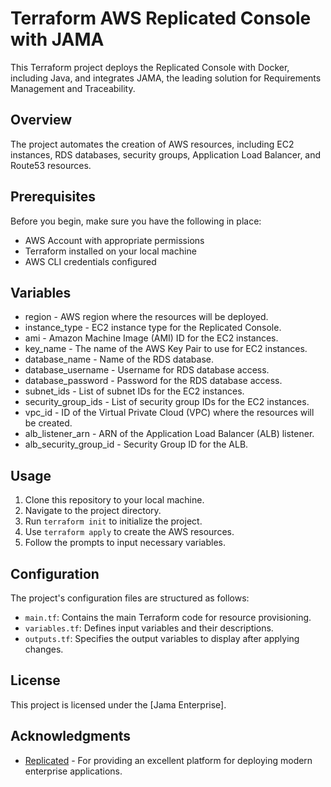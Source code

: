 # Terraform AWS Replicated Console with JAMA

This Terraform project deploys the Replicated Console with Docker, including Java, and integrates JAMA, the leading solution for Requirements Management and Traceability.

## Overview

The project automates the creation of AWS resources, including EC2 instances, RDS databases, security groups, Application Load Balancer, and Route53 resources.

## Prerequisites

Before you begin, make sure you have the following in place:

- AWS Account with appropriate permissions
- Terraform installed on your local machine
- AWS CLI credentials configured

## Variables
- region - AWS region where the resources will be deployed.
- instance_type - EC2 instance type for the Replicated Console.
- ami - Amazon Machine Image (AMI) ID for the EC2 instances.
- key_name - The name of the AWS Key Pair to use for EC2 instances.
- database_name - Name of the RDS database.
- database_username - Username for RDS database access.
- database_password - Password for the RDS database access.
- subnet_ids - List of subnet IDs for the EC2 instances.
- security_group_ids - List of security group IDs for the EC2 instances.
- vpc_id - ID of the Virtual Private Cloud (VPC) where the resources will be created.
- alb_listener_arn - ARN of the Application Load Balancer (ALB) listener.
- alb_security_group_id - Security Group ID for the ALB.

## Usage

1. Clone this repository to your local machine.
2. Navigate to the project directory.
3. Run `terraform init` to initialize the project.
4. Use `terraform apply` to create the AWS resources.
5. Follow the prompts to input necessary variables.

## Configuration

The project's configuration files are structured as follows:

- `main.tf`: Contains the main Terraform code for resource provisioning.
- `variables.tf`: Defines input variables and their descriptions.
- `outputs.tf`: Specifies the output variables to display after applying changes.

## License

This project is licensed under the [Jama Enterprise].

## Acknowledgments

- [Replicated](https://docs.replicated.com/) - For providing an excellent platform for deploying modern enterprise applications.

